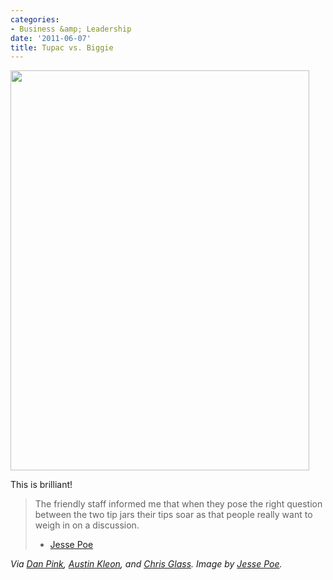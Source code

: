 ```yaml
---
categories:
- Business &amp; Leadership
date: '2011-06-07'
title: Tupac vs. Biggie
---
```


<img src="https://gomakethings.com/wp-content/uploads/2011/06/tips.jpg" alt="" title="IMG_1401" width="478" height="640" class="aligncenter size-full wp-image-757" />

This is brilliant!

<blockquote>The friendly staff informed me that when they pose the right question between the two tip jars their tips soar as that people really want to weigh in on a discussion.

- <a href="http://www.jessepoe.is/blogging/its-not-what-you-do-its-how-you-do-it/">Jesse Poe</a></blockquote>

<em>Via <a href="http://www.danpink.com/archives/2011/06/can-signs-help-service-workers-coax-a-larger-tip">Dan Pink</a>, <a href="http://tumblr.austinkleon.com/post/3228180045/tupac-vs-biggie-tip-jar-the-friendly-staff">Austin Kleon</a>, and <a href="http://chrisglass.com/">Chris Glass</a>. Image by <a href="http://www.jessepoe.is/blogging/its-not-what-you-do-its-how-you-do-it/">Jesse Poe</a>.</em>